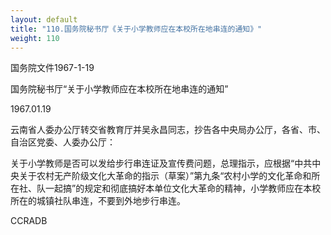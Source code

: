 ```yaml
---
layout: default
title: "110.国务院秘书厅《关于小学教师应在本校所在地串连的通知》"
weight: 110
---
```


国务院文件1967-1-19

国务院秘书厅“关于小学教师应在本校所在地串连的通知”

1967.01.19

云南省人委办公厅转交省教育厅并吴永昌同志，抄告各中央局办公厅，各省、市、自治区党委、人委办公厅：

关于小学教师是否可以发给步行串连证及宣传费问题，总理指示，应根据“中共中央关于农村无产阶级文化大革命的指示（草案）”第九条“农村小学的文化革命和所在社、队一起搞”的规定和彻底搞好本单位文化大革命的精神，小学教师应在本校所在的城镇社队串连，不要到外地步行串连。

CCRADB

